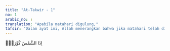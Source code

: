 ```yaml
---
title: "At-Takwir - 1"
no: 1
arabic_no: ١
translation: "Apabila matahari digulung,"
tafsir: "Dalam ayat ini, Allah menerangkan bahwa jika matahari telah digulung, telah padam cahayanya dan jatuh berantakan bersamaan dengan hancurnya alam semesta yang pernah didiami oleh makhluk-makhluk yang hidup di dunia, maka musnahlah segala alam karena berpindah kepada alam yang lain."
---
```

اِذَا الشَّمْسُ كُوِّرَتْۖ